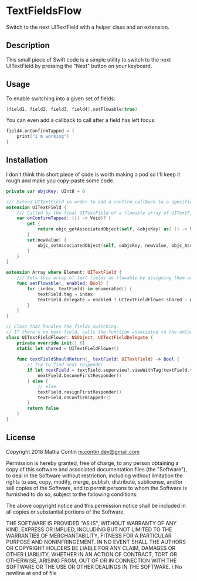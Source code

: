 # TextFieldsFlow
Switch to the next UITextField with a helper class and an extension.


## Description
This small piece of Swift code is a simple utility to switch to the next UITextField by pressing the "Next" button on your keyboard.

## Usage
To enable switching into a given set of fields:

```swift
[field1, field2, field3, field4].setFlowable(true)
```

You can even add a callback to call after a field has left focus:

```swift
field4.onConfirmTapped = {
    print("i'm working")
} 
```

## Installation
I don't think this short piece of code is worth making a pod so I'll keep it rough and make you copy-paste some code.
```swift 
private var objcKey: UInt8 = 0

/// Extend UITextField in order to add a confirm callback to a specific field
extension UITextField {
    /// Called by the final UITextField of a flowable array of UITextFields
    var onConfirmTapped: (() -> Void)? {
        get {
            return objc_getAssociatedObject(self, &objcKey) as? () -> Void
        }
        set(newValue) {
            objc_setAssociatedObject(self, &objcKey, newValue, objc_AssociationPolicy.OBJC_ASSOCIATION_RETAIN)
        }
    }
}

extension Array where Element: UITextField {
    /// Sets this array of text fields as flowable by assigning them and index and a delegate
    func setFlowable(_ enabled: Bool) {
        for (index, textField) in enumerated() {
            textField.tag = index
            textField.delegate = enabled ? UITextFieldFlower.shared : nil
        }
    }
}

// Class that handles the fields switching.
// If there's no next field, calls the function associated to the onConfirmTapped callback
class UITextFieldFlower: NSObject, UITextFieldDelegate {
    private override init() {}
    static let shared = UITextFieldFlower()
    
    func textFieldShouldReturn(_ textField: UITextField) -> Bool {
        // Try to find next responder
        if let nextField = textField.superview?.viewWithTag(textField.tag + 1) as? UITextField {
            nextField.becomeFirstResponder()
        } else {
            // else
            textField.resignFirstResponder()
            textField.onConfirmTapped?()
        }
        return false
    }
}
```
## License
Copyright 2018 Mattia Contin <m.contin.dev@gmail.com> 
 
Permission is hereby granted, free of charge, to any person obtaining a copy of this software and associated documentation files (the "Software"), to deal in the Software without restriction, including without limitation the rights to use, copy, modify, merge, publish, distribute, sublicense, and/or sell copies of the Software, and to permit persons to whom the Software is furnished to do so, subject to the following conditions: 
 
The above copyright notice and this permission notice shall be included in all copies or substantial portions of the Software. 
 
THE SOFTWARE IS PROVIDED "AS IS", WITHOUT WARRANTY OF ANY KIND, EXPRESS OR IMPLIED, INCLUDING BUT NOT LIMITED TO THE WARRANTIES OF MERCHANTABILITY, FITNESS FOR A PARTICULAR PURPOSE AND NONINFRINGEMENT. IN NO EVENT SHALL THE AUTHORS OR COPYRIGHT HOLDERS BE LIABLE FOR ANY CLAIM, DAMAGES OR OTHER LIABILITY, WHETHER IN AN ACTION OF CONTRACT, TORT OR OTHERWISE, ARISING FROM, OUT OF OR IN CONNECTION WITH THE SOFTWARE OR THE USE OR OTHER DEALINGS IN THE SOFTWARE.
 \ No newline at end of file 
